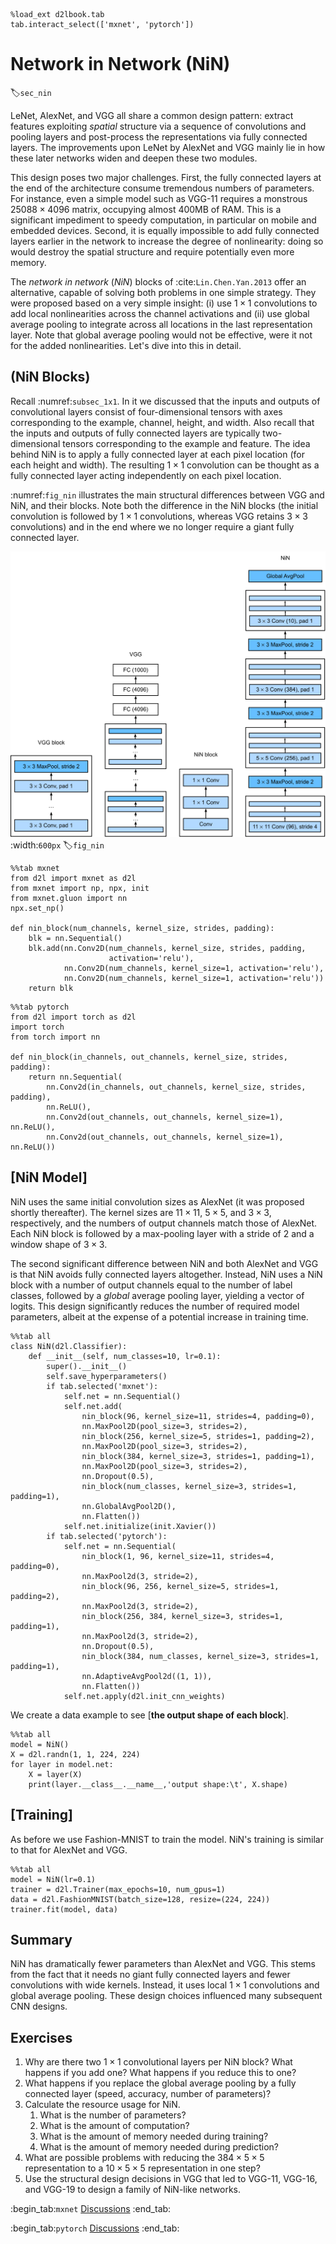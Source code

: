 ```{.python .input}
%load_ext d2lbook.tab
tab.interact_select(['mxnet', 'pytorch'])
```

# Network in Network (NiN)
:label:`sec_nin`

LeNet, AlexNet, and VGG all share a common design pattern:
extract features exploiting *spatial* structure
via a sequence of convolutions and pooling layers
and post-process the representations via fully connected layers.
The improvements upon LeNet by AlexNet and VGG mainly lie
in how these later networks widen and deepen these two modules.

This design poses two major challenges. 
First, the fully connected layers at the end
of the architecture consume tremendous numbers of parameters. For instance, even a simple
model such as VGG-11 requires a monstrous $25088 \times 4096$ matrix, occupying almost
400MB of RAM. This is a significant impediment to speedy computation, in particular on
mobile and embedded devices. Second, it is equally impossible to add fully connected layers
earlier in the network to increase the degree of nonlinearity: doing so would destroy the
spatial structure and require potentially even more memory.

The *network in network* (*NiN*) blocks of :cite:`Lin.Chen.Yan.2013` offer an alternative,
capable of solving both problems in one simple strategy.
They were proposed based on a very simple insight: (i) use $1 \times 1$ convolutions to add
local nonlinearities across the channel activations and (ii) use global average pooling to integrate
across all locations in the last representation layer. Note that global average pooling would not
be effective, were it not for the added nonlinearities. Let's dive into this in detail.


## (**NiN Blocks**)

Recall :numref:`subsec_1x1`. In it we discussed that the inputs and outputs of convolutional layers
consist of four-dimensional tensors with axes
corresponding to the example, channel, height, and width.
Also recall that the inputs and outputs of fully connected layers
are typically two-dimensional tensors corresponding to the example and feature.
The idea behind NiN is to apply a fully connected layer
at each pixel location (for each height and width).
The resulting $1 \times 1$ convolution can be thought as
a fully connected layer acting independently on each pixel location.

:numref:`fig_nin` illustrates the main structural
differences between VGG and NiN, and their blocks.
Note both the difference in the NiN blocks (the initial convolution is followed by $1 \times 1$ convolutions, whereas VGG retains $3 \times 3$ convolutions) and in the end where we no longer require a giant fully connected layer.

![Comparing architectures of VGG and NiN, and their blocks.](../img/nin.svg)
:width:`600px`
:label:`fig_nin`

```{.python .input}
%%tab mxnet
from d2l import mxnet as d2l
from mxnet import np, npx, init
from mxnet.gluon import nn
npx.set_np()

def nin_block(num_channels, kernel_size, strides, padding):
    blk = nn.Sequential()
    blk.add(nn.Conv2D(num_channels, kernel_size, strides, padding,
                      activation='relu'),
            nn.Conv2D(num_channels, kernel_size=1, activation='relu'),
            nn.Conv2D(num_channels, kernel_size=1, activation='relu'))
    return blk
```

```{.python .input}
%%tab pytorch
from d2l import torch as d2l
import torch
from torch import nn

def nin_block(in_channels, out_channels, kernel_size, strides, padding):
    return nn.Sequential(
        nn.Conv2d(in_channels, out_channels, kernel_size, strides, padding),
        nn.ReLU(),
        nn.Conv2d(out_channels, out_channels, kernel_size=1), nn.ReLU(),
        nn.Conv2d(out_channels, out_channels, kernel_size=1), nn.ReLU())
```

## [**NiN Model**]

NiN uses the same initial convolution sizes as AlexNet (it was proposed shortly thereafter).
The kernel sizes are $11\times 11$, $5\times 5$, and $3\times 3$, respectively,
and the numbers of output channels match those of AlexNet. Each NiN block is followed by a max-pooling layer
with a stride of 2 and a window shape of $3\times 3$.

The second significant difference between NiN and both AlexNet and VGG
is that NiN avoids fully connected layers altogether.
Instead, NiN uses a NiN block with a number of output channels equal to the number of label classes, followed by a *global* average pooling layer,
yielding a vector of logits.
This design significantly reduces the number of required model parameters, albeit at the expense of a potential increase in training time.

```{.python .input}
%%tab all
class NiN(d2l.Classifier):
    def __init__(self, num_classes=10, lr=0.1):
        super().__init__()
        self.save_hyperparameters()
        if tab.selected('mxnet'):
            self.net = nn.Sequential()
            self.net.add(
                nin_block(96, kernel_size=11, strides=4, padding=0),
                nn.MaxPool2D(pool_size=3, strides=2),
                nin_block(256, kernel_size=5, strides=1, padding=2),
                nn.MaxPool2D(pool_size=3, strides=2),
                nin_block(384, kernel_size=3, strides=1, padding=1),
                nn.MaxPool2D(pool_size=3, strides=2),
                nn.Dropout(0.5),
                nin_block(num_classes, kernel_size=3, strides=1, padding=1),
                nn.GlobalAvgPool2D(),
                nn.Flatten())
            self.net.initialize(init.Xavier())
        if tab.selected('pytorch'):
            self.net = nn.Sequential(
                nin_block(1, 96, kernel_size=11, strides=4, padding=0),
                nn.MaxPool2d(3, stride=2),
                nin_block(96, 256, kernel_size=5, strides=1, padding=2),
                nn.MaxPool2d(3, stride=2),
                nin_block(256, 384, kernel_size=3, strides=1, padding=1),
                nn.MaxPool2d(3, stride=2),
                nn.Dropout(0.5),
                nin_block(384, num_classes, kernel_size=3, strides=1, padding=1),
                nn.AdaptiveAvgPool2d((1, 1)),
                nn.Flatten())
            self.net.apply(d2l.init_cnn_weights)
```

We create a data example to see [**the output shape of each block**].

```{.python .input}
%%tab all
model = NiN()
X = d2l.randn(1, 1, 224, 224)
for layer in model.net:
    X = layer(X)
    print(layer.__class__.__name__,'output shape:\t', X.shape)
```

## [**Training**]

As before we use Fashion-MNIST to train the model.
NiN's training is similar to that for AlexNet and VGG.

```{.python .input}
%%tab all
model = NiN(lr=0.1)
trainer = d2l.Trainer(max_epochs=10, num_gpus=1)
data = d2l.FashionMNIST(batch_size=128, resize=(224, 224))
trainer.fit(model, data)
```

## Summary

NiN has dramatically fewer parameters than AlexNet and VGG. This stems from the fact that it needs no giant fully connected layers and fewer convolutions with wide kernels. Instead, it uses local $1 \times 1$ convolutions and global average pooling. These design choices influenced many subsequent CNN designs.

## Exercises

1. Why are there two $1\times 1$ convolutional layers per NiN block? What happens if you add one? What happens if you reduce this to one?
1. What happens if you replace the global average pooling by a fully connected layer (speed, accuracy, number of parameters)?
1. Calculate the resource usage for NiN.
    1. What is the number of parameters?
    1. What is the amount of computation?
    1. What is the amount of memory needed during training?
    1. What is the amount of memory needed during prediction?
1. What are possible problems with reducing the $384 \times 5 \times 5$ representation to a $10 \times 5 \times 5$ representation in one step?
1. Use the structural design decisions in VGG that led to VGG-11, VGG-16, and VGG-19 to design a family of NiN-like networks.

:begin_tab:`mxnet`
[Discussions](https://discuss.d2l.ai/t/79)
:end_tab:

:begin_tab:`pytorch`
[Discussions](https://discuss.d2l.ai/t/80)
:end_tab:

